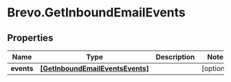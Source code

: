 # Brevo.GetInboundEmailEvents

## Properties
Name | Type | Description | Notes
------------ | ------------- | ------------- | -------------
**events** | [**[GetInboundEmailEventsEvents]**](GetInboundEmailEventsEvents.md) |  | [optional] 


